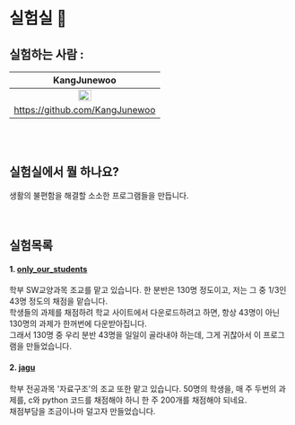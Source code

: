 # 실험실 🧪


## 실험하는 사람 : 
| KangJunewoo |
| :---: |
| <img src="https://avatars2.githubusercontent.com/u/29622782?s=460&v=4" width="30%"></img> |
| https://github.com/KangJunewoo |

<br/><br/>


## 실험실에서 뭘 하나요?
생활의 불편함을 해결할 소소한 프로그램들을 만듭니다.  
<br/><br/>


## 실험목록
#### 1. [**only_our_students**](https://github.com/KangJunewoo/lab/tree/master/only_our_students)
학부 SW교양과목 조교를 맡고 있습니다. 한 분반은 130명 정도이고, 저는 그 중 1/3인 43명 정도의 채점을 맡습니다.  
학생들의 과제를 채점하려 학교 사이트에서 다운로드하려고 하면, 항상 43명이 아닌 130명의 과제가 한꺼번에 다운받아집니다.  
그래서 130명 중 우리 분반 43명을 일일이 골라내야 하는데, 그게 귀찮아서 이 프로그램을 만들었습니다.  
#### 2. [**jagu**](https://github.com/KangJunewoo/lab/tree/master/jagu)
학부 전공과목 '자료구조'의 조교 또한 맡고 있습니다. 50명의 학생을, 매 주 두번의 과제를, c와 python 코드를 채점해야 하니 한 주 200개를 채점해야 되네요.  
채점부담을 조금이나마 덜고자 만들었습니다.  

<br/><br/>
